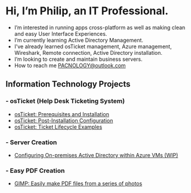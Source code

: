 # Hi, I’m Philip, an IT Professional.
- I’m interested in running apps cross-platform as well as making clean and easy User Interface Experiences.
- I’m currently learning Active Directory Management.
- I've already learned osTicket management, Azure management, Wireshark, Remote connection, Active Directory installation.
- I’m looking to create and maintain business servers.
- How to reach me PACNOLOGY@outlook.com

## Information Technology Projects
###  - osTicket (Help Desk Ticketing System)
- [osTicket: Prerequisites and Installation](https://github.com/PACNOLOGY/osTicket-Prerequisites-and-Installation)
- [osTicket: Post-Installation Configuration](https://github.com/PACNOLOGY/osTicket---Post-Install-Configuration)
- [osTicket: Ticket Lifecycle Examples](https://github.com/PACNOLOGY/osTicket-Ticket-Lifecycle-Examples)
###  - Server Creation
- [Configuring On-premises Active Directory within Azure VMs (WIP)](https://github.com/PACNOLOGY/Configuring-On-premises-Active-Directory-within-Azure-VMs)
###  - Easy PDF Creation
- [GIMP: Easily make PDF files from a series of photos](https://github.com/PACNOLOGY/Easy-PDFs/blob/MH-Tutuorial/README.md)
